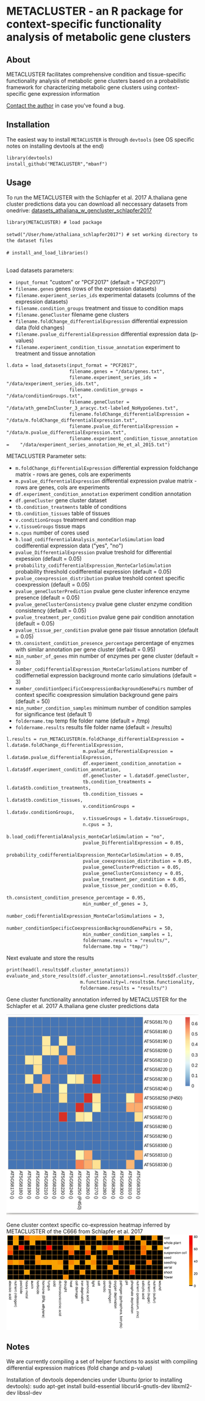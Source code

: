# METACLUSTER - an R package for context-specific functionality analysis of metabolic gene clusters

## About
METACLUSTER facilitates comprehensive condition and tissue-specific functionality analysis of metabolic gene clusters based on a probabilistic framework for characterizing metabolic gene clusters using context-specific gene expression information

[Contact the author](mailto:mbanf.research@gmail.com) in case you've found a bug. 

## Installation
The easiest way to install `METACLUSTER` is through `devtools` (see OS specific notes on installing devtools at the end)

```
library(devtools)
install_github("METACLUSTER","mbanf")
```

## Usage

To run the METACLUSTER with the Schlapfer et al. 2017 A.thaliana gene cluster predictions data you can download all neccessary datasets from onedrive: [datasets_athaliana_w_gencluster_schlapfer2017](https://1drv.ms/u/s!Avm82Xhe9EZj1hRSMsADlU4T6EB3)


```
library(METACLUSTER) # load package

setwd("/User/home/athaliana_schlapfer2017") # set working directory to the dataset files

# install_and_load_libraries()


```

Load datasets parameters:

* `input_format` "custom" or "PCF2017" (default = "PCF2017")
* `filename.genes` genes (rows of the expression datasets)
* `filename.experiment_series_ids` experimental datasets (columns of the expression datasets)
* `filename.condition_groups` treatment and tissue to condition maps
* `filename.geneCluster` filename gene clusters
* `filename.foldChange_differentialExpression` differential expression data (fold changes)
* `filename.pvalue_differentialExpression`  differential expression data (p-values)
* `filename.experiment_condition_tissue_annotation` experiment to treatment and tissue annotation

```
l.data = load_datasets(input_format = "PCF2017",
                       filename.genes = "/data/genes.txt",
                       filename.experiment_series_ids = "/data/experiment_series_ids.txt",
                       filename.condition_groups = "/data/conditionGroups.txt",
                       filename.geneCluster = "/data/ath_geneInCluster_3_aracyc.txt-labeled_NoHypoGenes.txt",
                       filename.foldChange_differentialExpression =      "/data/m.foldChange_differentialExpression.txt",
                       filename.pvalue_differentialExpression =	"/data/m.pvalue_differentialExpression.txt",
                       filename.experiment_condition_tissue_annotation =	"/data/experiment_series_annotation_He_et_al_2015.txt")
```


METACLUSTER Parameter sets:

* `m.foldChange_differentialExpression` differential expression foldchange matrix - rows are genes, cols are experiments
* `m.pvalue_differentialExpression` differential expression pvalue matrix - rows are genes, cols are experiments
* `df.experiment_condition_annotation` experiment condition annotation
* `df.geneCluster` gene cluster dataset
* `tb.condition_treatments` table of conditions
* `tb.condition_tissues` table of tissues
* `v.conditionGroups` treatment and condition map
* `v.tissueGroups` tissue maps 
* `n.cpus` number of cores used
* `b.load_codifferentialAnalysis_monteCarloSimulation` load codifferential expression data ("yes", "no")
* `pvalue_DifferentialExpression` pvalue treshold for differential expession (default = 0.05)
* `probability_codifferentialExpression_MonteCarloSimulation` probability threshold codifferential expression (default = 0.05)
* `pvalue_coexpression_distribution` pvalue treshold context specific coexpression (default = 0.05)
* `pvalue_geneClusterPrediction` pvalue gene cluster inference enzyme presence (default = 0.05)
* `pvalue_geneClusterConsistency` pvalue gene cluster enzyme condition consistency (default = 0.05)
* `pvalue_treatment_per_condition` pvalue gene pair condition annotation (default = 0.05)
* `pvalue_tissue_per_condition` pvalue gene pair tissue annotation (default = 0.05)
* `th.consistent_condition_presence_percentage` percentage of enyzmes with similar annotation per gene cluster (default = 0.95)
* `min_number_of_genes` min number of enzymes per gene cluster (default = 3)
* `number_codifferentialExpression_MonteCarloSimulations` number of codiffernetial expression background monte carlo simulations (default = 3)
* `number_conditionSpecificCoexpressionBackgroundGenePairs` number of context specific coexpression simulation background gene pairs (default = 50)
* `min_number_condition_samples` minimum number of condition samples for significance test (default 1)
* `foldername.tmp` temp file folder name (default = /tmp)
* `foldername.results` results file folder name (default = /results)

```
l.results = run_METACLUSTER(m.foldChange_differentialExpression = l.data$m.foldChange_differentialExpression,
                            m.pvalue_differentialExpression = l.data$m.pvalue_differentialExpression,
                            df.experiment_condition_annotation = l.data$df.experiment_condition_annotation,
                            df.geneCluster = l.data$df.geneCluster,
                            tb.condition_treatments = l.data$tb.condition_treatments,
                            tb.condition_tissues = l.data$tb.condition_tissues,
                            v.conditionGroups = l.data$v.conditionGroups,
                            v.tissueGroups = l.data$v.tissueGroups,
                            n.cpus = 3,
                            b.load_codifferentialAnalysis_monteCarloSimulation = "no",
                            pvalue_DifferentialExpression = 0.05,
                            probability_codifferentialExpression_MonteCarloSimulation = 0.05,
                            pvalue_coexpression_distribution = 0.05,
                            pvalue_geneClusterPrediction = 0.05,
                            pvalue_geneClusterConsistency = 0.05,
                            pvalue_treatment_per_condition = 0.05,
                            pvalue_tissue_per_condition = 0.05,
                            th.consistent_condition_presence_percentage = 0.95,
                            min_number_of_genes = 3,
                            number_codifferentialExpression_MonteCarloSimulations = 3,
                            number_conditionSpecificCoexpressionBackgroundGenePairs = 50,
                            min_number_condition_samples = 1,
                            foldername.results = "results/",
                            foldername.tmp = "tmp/")
```

Next evaluate and store the results
```
print(head(l.results$df.cluster_annotations))
evaluate_and_store_results(df.cluster_annotations=l.results$df.cluster_annotations,
                           m.functionality=l.results$m.functionality, 
                           foldername.results = "results/")
```


Gene cluster functionality annotation inferred by METACLUSTER for the Schlapfer et al. 2017 A.thaliana gene cluster predictions data

![Alt text](/C666_3.jpg?raw=true "coexpression map")

Gene cluster context specific co-expression heatmap inferred by METACLUSTER of the C666 from Schlapfer et al. 2017
![Alt text](/functionality.jpg?raw=true "functionality map")

## Notes

We are currently compiling a set of helper functions to assist with compiling differential expression matrices (fold change and p-value)


Installation of devtools dependencies under Ubuntu (prior to installing devtools):
sudo apt-get install build-essential libcurl4-gnutls-dev libxml2-dev libssl-dev

